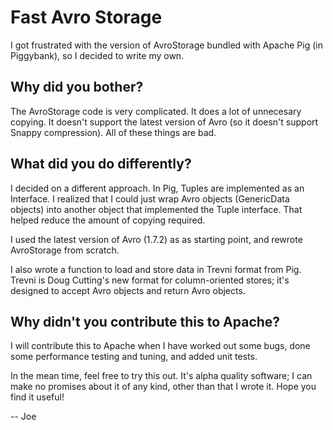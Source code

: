 Fast Avro Storage
=================

I got frustrated with the version of AvroStorage bundled with Apache Pig (in
Piggybank), so I decided to write my own.

Why did you bother?
-------------------
The AvroStorage code is very complicated. It does a lot of unnecesary copying.
It doesn't support the latest version of Avro (so it doesn't support
Snappy compression). All of these things are bad.

What did you do differently?
----------------------------
I decided on a different approach. In Pig, Tuples are implemented as an 
Interface. I realized that I could just wrap Avro objects (GenericData objects)
into another object that implemented the Tuple interface. That helped reduce the
amount of copying required.

I used the latest version of Avro (1.7.2) as as starting point, and rewrote
AvroStorage from scratch.

I also wrote a function to load and store data in Trevni format from Pig.
Trevni is Doug Cutting's new format for column-oriented stores; it's
designed to accept Avro objects and return Avro objects.

Why didn't you contribute this to Apache?
-----------------------------------------
I will contribute this to Apache when I have worked out some bugs, done
some performance testing and tuning, and added unit tests. 

In the mean time, feel free to try this out. It's alpha quality software; I
can make no promises about it of any kind, other than that I wrote it. Hope
you find it useful!

-- Joe



